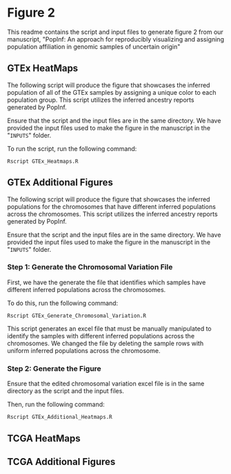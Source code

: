# Figure 2                                                                      
This readme contains the script and input files to generate figure 2 from our manuscript, "PopInf: An approach for reproducibly visualizing and assigning population affiliation in genomic samples of uncertain origin"

## GTEx HeatMaps

The following script will produce the figure that showcases the inferred population of all of the GTEx samples by assigning a unique color to each population group. This script utilizes the inferred ancestry reports generated by PopInf.

Ensure that the script and the input files are in the same directory. We have provided the input files used to make the figure in the manuscript in the "`INPUTS`" folder.

To run the script, run the following command:

```
Rscript GTEx_Heatmaps.R
```

## GTEx Additional Figures

The following script will produce the figure that showcases the inferred populations for the chromosomes that have different inferred populations across the chromosomes.  This script utilizes the inferred ancestry reports generated by PopInf.

Ensure that the script and the input files are in the same directory. We have provided the input files used to make the figure in the manuscript in the "`INPUTS`" folder.

### Step 1: Generate the Chromosomal Variation File

First, we have the generate the file that identifies which samples have different inferred populations across the chromosomes.

To do this, run the following command:

```
Rscript GTEx_Generate_Chromosomal_Variation.R
```

This script generates an excel file that must be manually manipulated to identify the samples with different inferred populations across the chromosomes. We changed the file by deleting the sample rows with uniform inferred populations across the chromosome.

### Step 2: Generate the Figure

Ensure that the edited chromosomal variation excel file is in the same directory as the script and the input files.

Then, run the following command:

``` 
Rscript GTEx_Additional_Heatmaps.R
```

## TCGA HeatMaps

## TCGA Additional Figures
